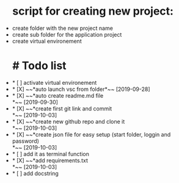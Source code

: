 <p><ul>
<h1>script for creating new project:</h1>
<li>     create folder with the new project name</li>
<li>     create sub folder for the application project</li>
<li>     create virtual environement</li>
</ul></p>

<p><ul>
<h1># Todo list</h1>

<li>* [ ] activate virtual environement</li>
<li>* [X] ~~*auto launch vsc from folder*~~ [2019-09-28]</li>
<li>* [X] ~~*auto create readme.md file</li>*~~ [2019-09-30]
<li>* [X] ~~*create first git link and commit</li>*~~ [2019-10-03]
<li>* [X] ~~*create new github repo and clone it</li>*~~ [2019-10-03]
<li>* [X] ~~*create json file for easy setup (start folder, loggin and password)</li>*~~ [2019-10-03]
<li>* [ ] add it as terminal function</li>
<li>* [X] ~~*add requirements.txt</li>*~~ [2019-10-03]
<li>* [ ] add docstring</li>
</ul></p>